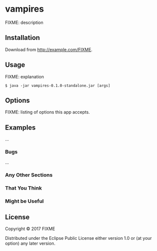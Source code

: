 # vampires

FIXME: description

## Installation

Download from http://example.com/FIXME.

## Usage

FIXME: explanation

    $ java -jar vampires-0.1.0-standalone.jar [args]

## Options

FIXME: listing of options this app accepts.

## Examples

...

### Bugs

...

### Any Other Sections
### That You Think
### Might be Useful

## License

Copyright © 2017 FIXME

Distributed under the Eclipse Public License either version 1.0 or (at
your option) any later version.
